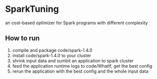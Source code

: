 # SparkTuning
an cost-based optimizer for Spark programs with different complexity
## How to run
1. compile and package code/spark-1.4.0
2. install code/spark-1.4.0 to your cluster 
3. shrink input data and sumbit an application to spark cluster
4. feed the application runtime logs to code/WhatIf, get the best config
5. rerun the application with the best config and the whole input data
